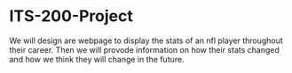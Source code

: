 # ITS-200-Project
We will design are webpage to display the stats of an nfl player throughout their career. Then we will provode information on how their stats changed and how we think they will change in the future. 
